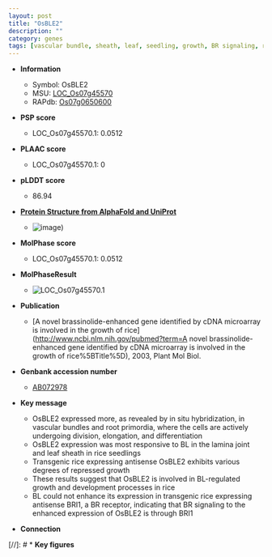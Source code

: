 ```yaml
---
layout: post
title: "OsBLE2"
description: ""
category: genes
tags: [vascular bundle, sheath, leaf, seedling, growth, BR signaling, root, lamina,  BR ]
---
```


* **Information**  
    + Symbol: OsBLE2  
    + MSU: [LOC_Os07g45570](http://rice.plantbiology.msu.edu/cgi-bin/ORF_infopage.cgi?orf=LOC_Os07g45570)  
    + RAPdb: [Os07g0650600](http://rapdb.dna.affrc.go.jp/viewer/gbrowse_details/irgsp1?name=Os07g0650600)  

* **PSP score**  
    + LOC_Os07g45570.1: 0.0512 

* **PLAAC score**  
    + LOC_Os07g45570.1: 0 

* **pLDDT score**
    + 86.94

* **[Protein Structure from AlphaFold and UniProt](https://www.uniprot.org/uniprotkb/A0A0P0X9V1/entry#structure)**
    + ![image](https://ricepsp.github.io/images/A/AF-A0A0P0X9V1-F1.png))

* **MolPhase score**
    + LOC_Os07g45570.1: 0.0512

* **MolPhaseResult**
    + ![LOC_Os07g45570.1](https://ricepsp.github.io/pictures/LOC_Os07g/LOC_Os07g45570.1.png)

* **Publication**  
    + [A novel brassinolide-enhanced gene identified by cDNA microarray is involved in the growth of rice](http://www.ncbi.nlm.nih.gov/pubmed?term=A novel brassinolide-enhanced gene identified by cDNA microarray is involved in the growth of rice%5BTitle%5D), 2003, Plant Mol Biol.

* **Genbank accession number**  
    + [AB072978](http://www.ncbi.nlm.nih.gov/nuccore/AB072978)

* **Key message**  
    + OsBLE2 expressed more, as revealed by in situ hybridization, in vascular bundles and root primordia, where the cells are actively undergoing division, elongation, and differentiation
    + OsBLE2 expression was most responsive to BL in the lamina joint and leaf sheath in rice seedlings
    + Transgenic rice expressing antisense OsBLE2 exhibits various degrees of repressed growth
    + These results suggest that OsBLE2 is involved in BL-regulated growth and development processes in rice
    + BL could not enhance its expression in transgenic rice expressing antisense BRI1, a BR receptor, indicating that BR signaling to the enhanced expression of OsBLE2 is through BRI1

* **Connection**  

[//]: # * **Key figures**  


